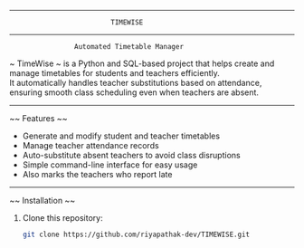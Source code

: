 ______________________________________________________________________
                             TIMEWISE
----------------------------------------------------------------------                             
                    Automated Timetable Manager

~ TimeWise ~ is a Python and SQL-based project that helps create and manage timetables for students and teachers efficiently.  
It automatically handles teacher substitutions based on attendance, ensuring smooth class scheduling even when teachers are absent.

-----------------------------------------------------------------------

~~ Features ~~

- Generate and modify student and teacher timetables 
- Manage teacher attendance records  
- Auto-substitute absent teachers to avoid class disruptions  
- Simple command-line interface for easy usage
- Also marks the teachers who report late  

------------------------------------------------------------------------

~~ Installation ~~

1. Clone this repository:  
   ```bash
   git clone https://github.com/riyapathak-dev/TIMEWISE.git
